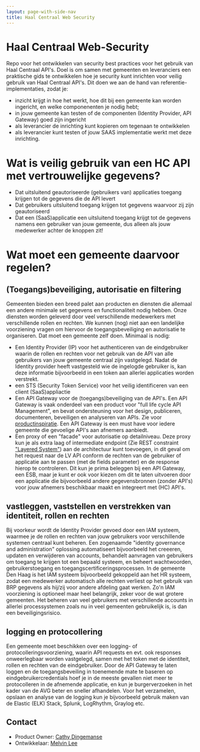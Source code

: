 ```yaml
---
layout: page-with-side-nav
title: Haal Centraal Web Security
---
```


# Haal Centraal Web-Security

Repo voor het ontwikkelen van security best practices voor het gebruik van Haal Centraal API's. Doel is om samen met gemeenten en leveranciers een praktische gids te ontwikkelen hoe je security kunt inrichten voor veilig gebruik van Haal Centraal API's. Dit doen we aan de hand van referentie-implementaties, zodat je:

* inzicht krijgt in hoe het werkt, hoe dit bij een gemeente kan worden ingericht, en welke componenenten je nodig hebt;
* in jouw gemeente kan testen of de componenten (Identity Provider, API Gateway) goed zijn ingericht
* als leverancier de inrichting kunt kopieren om tegenaan te ontwikkelen
* als leverancier kunt testen of jouw SAAS implementatie werkt met deze inrichting.

# Wat is veilig gebruik van een HC API met vertrouwelijke gegevens?
* Dat uitsluitend geautoriseerde (gebruikers van) applicaties toegang krijgen tot de gegevens die de API levert
* Dat gebruikers uitsluitend toegang krijgen tot gegevens waarvoor zij zijn geautoriseerd
* Dat een (SaaS)applicatie een uitsluitend toegang krijgt tot de gegevens namens een gebruiker van jouw gemeente, dus alleen als jouw medewerker achter de knoppen zit!

# Wat moet een gemeente daarvoor regelen?

## (Toegangs)beveiliging, autorisatie en filtering
Gemeenten bieden een breed palet aan producten en diensten die allemaal een andere minimale set gegevens en functionaliteit nodig hebben. Onze diensten worden geleverd door veel verschillende medewerkers met verschillende rollen en rechten. We kunnen (nog) niet aan een landelijke voorziening vragen om hiervoor de toegangsbeveiliging en autorisatie te organiseren. Dat moet een gemeente zelf doen. Minimaal is nodig:
* Een Identity Provider (IP) voor het authenticeren van de eindgebruiker waarin de rollen en rechten voor net gebruik van de API van alle gebruikers van jouw gemeente centraal zijn vastgelegd. Nadat de Identity provider heeft vastgesteld wie de ingelogde gebruiker is, kan deze informatie bijvoorbeeld in een token aan allerlei applicaties worden verstrekt.
* een STS (Security Token Service) voor het veilig identificeren van een client (SaaS)appliactie
* Een API Gateway voor de (toegangs)beveiliging van de API's. Een API Gateway is vaak onderdeel van een product voor "full life cycle API Management", en bevat ondersteuning voor het design, publiceren, documenteren, beveiligen en analyseren van APIs. Zie voor [productinspiratie](https://www.gartner.com/en/documents/3990768/magic-quadrant-for-full-life-cycle-api-management). Een API Gateway is een must have voor iedere gemeente die gevoelige API's aan afnemers aanbiedt.   
* Een proxy of een "facade" voor autorisatie op detailniveau. Deze proxy kun je als extra laag of intermediate endpoint (Zie REST constraint ["Layered System"](https://restfulapi.net/rest-architectural-constraints/#layered-system)) aan de architectuur kunt toevoegen, in dit geval om het request naar de LV API conform de rechten van de gebruiker of applicatie aan te passen (met de fields parameter) en de response hierop te controleren. Dit kun je prima beleggen bij een API Gateway, een ESB, maar je kunt er ook voor kiezen om dit te laten uitvoeren door een applicatie die bijvoorbeeld andere gegevensbronnen (zonder API's) voor jouw afnemers beschikbaar maakt en integreert met (HC) API's. 


## vastleggen, vaststellen en verstrekken van identiteit, rollen en rechten 
 Bij voorkeur wordt de Identity Provider gevoed door een IAM systeem, waarmee je de rollen en rechten van jouw gebruikers voor verschillende systemen centraal kunt beheren. Een zogenaamde "identity governance and administration" oplossing automatiseert bijvoorbeeld het creeeren, updaten en verwijderen van accounts, behandelt aanvragen van gebruikers om toegang te krijgen tot een bepaald systeem, en beheert wachtwoorden, gebruikerstoegang en toegangscertificeringsprocessen. In de gemeente Den Haag is het IAM systeem bijvoorbeeld gekoppeld aan het HR systeem, zodat een medewerker automatisch alle rechten verliest op het gebruik van BRP gegevens als hij/zij voor andere afdeling gaat werken. Zo'n IAM voorziening is optioneel maar heel belangrijk, zeker voor de wat grotere gemeenten. Het beheren van veel gebruikers met verschillende accounts in allerlei processystemen zoals nu in veel gemeenten gebruikelijk is, is dan een beveiligingsrisico.

## logging en protocollering
Een gemeente moet beschikken over een logging- of protocolleringsvoorziening, waarin API requests en evt. ook responses onweerlegbaar worden vastgelegd, samen met het token met de identiteit, rollen en rechten van de eindgebruiker. Door de API Gateway te laten loggen en de toegangsbeveiling in toenemende mate te baseren op eindgebruikercredentials hoef je in de meeste gevallen niet meer te protocolleren in de afnemende applicatie, en kun je burgerverzoeken in het kader van de AVG beter en sneller afhandelen. Voor het verzamelen, opslaan en analyse van de logging kun je bijvoorbeeld gebruik maken van de Elastic (ELK) Stack, Splunk, LogRhythm, Graylog etc.    


## Contact 
* Product Owner: [Cathy Dingemanse](mailto:cathy.dingemanse@denhaag.nl) 
* Ontwikkelaar: [Melvin Lee](mailto:melvin.lee@iswish.nl) 


